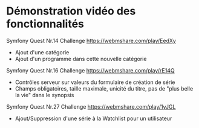 # Démonstration vidéo des fonctionnalités

Symfony Quest Nr.14 Challenge
<https://webmshare.com/play/EedXy>

- Ajout d'une catégorie
- Ajout d'un programme dans cette nouvelle catégorie

Symfony Quest Nr.16 Challenge
<https://webmshare.com/play/rE14Q>

- Contrôles serveur sur valeurs du formulaire de création de série
- Champs obligatoires, taille maximale, unicité du titre, pas de "plus belle la vie" dans le synopsis

Symfony Quest Nr.27 Challenge
<https://webmshare.com/play/1yJGL>

- Ajout/Suppression d'une série à la Watchlist pour un utilisateur
